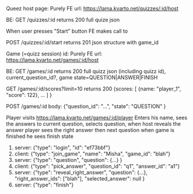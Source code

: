 Queez host page:
Purely FE url:
https://lama.kvarto.net/quizzes/:id/host

BE:
GET /quizzes/:id 
 returns 200 full quize json

When user presses "Start" button FE makes call to

POST /quizzes/:id/start
returns 201 json structure with game_id


Game (=quizz session) id:
Purely FE url:
https://lama.kvarto.net/games/:id/host

BE:
GET /games/:id
 returns 200 full quizz json (including quizz id),
             current_question_id?, 
             game state=QUESTION|ANSWER|FINISH

GET /games/:id/scores?limit=10 
 returns 200 {scores: [ {name: "player_1", "score": 122}, ... ] }

POST /games/:id  body: {"question_id": "...", "state": "QUESTION" }  


Player visits https://lama.kvarto.net/games/:id/player
Enters his name, sees the answers to current question,
 selects question, when host reveals the answer player sees the right answer
then next question
when game is finished he sees finish state


1. server:  {"type": "login", "id": "ef73bbf"}
2. client: {"type": "join_game", "name": "Misha", "game_id": "blah"}
3. server:  {"type": "question", "question": {...} }
4. client: {"type": "pick_answer", "question_id": "q1", "answer_id": "a1"}
5. server:  {"type": "reveal_right_answer", "question": {...}, "right_answer_ids": ["blah"], "selected_answer": null }
6. server: {"type": "finish"}

